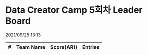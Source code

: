 # Data Creator Camp 5회차 Leader Board
2021/09/25 13:13

|#|Team Name|Score(ARI)|Entries|  
|:---:|:---:|:---:|:---:|  
